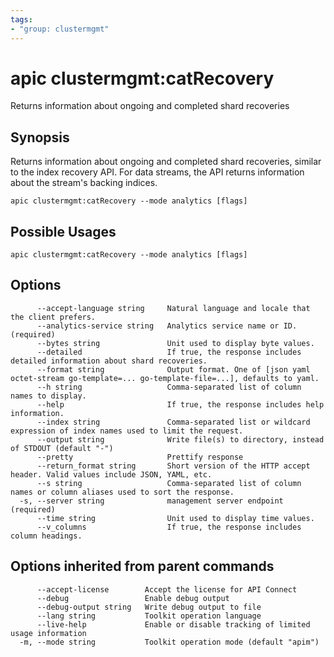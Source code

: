 ```yaml
---
tags:
- "group: clustermgmt"
---
```

# apic clustermgmt:catRecovery

Returns information about ongoing and completed shard recoveries

## Synopsis

Returns information about ongoing and completed shard recoveries, similar to the index recovery API. For data streams, the API returns information about the stream's backing indices.

```
apic clustermgmt:catRecovery --mode analytics [flags]
```

## Possible Usages

```
apic clustermgmt:catRecovery --mode analytics [flags]
```

## Options

```
      --accept-language string     Natural language and locale that the client prefers.
      --analytics-service string   Analytics service name or ID. (required)
      --bytes string               Unit used to display byte values.
      --detailed                   If true, the response includes detailed information about shard recoveries.
      --format string              Output format. One of [json yaml octet-stream go-template=... go-template-file=...], defaults to yaml.
      --h string                   Comma-separated list of column names to display.
      --help                       If true, the response includes help information.
      --index string               Comma-separated list or wildcard expression of index names used to limit the request.
      --output string              Write file(s) to directory, instead of STDOUT (default "-")
      --pretty                     Prettify response
      --return_format string       Short version of the HTTP accept header. Valid values include JSON, YAML, etc.
      --s string                   Comma-separated list of column names or column aliases used to sort the response.
  -s, --server string              management server endpoint (required)
      --time string                Unit used to display time values.
      --v_columns                  If true, the response includes column headings.
```

## Options inherited from parent commands

```
      --accept-license        Accept the license for API Connect
      --debug                 Enable debug output
      --debug-output string   Write debug output to file
      --lang string           Toolkit operation language
      --live-help             Enable or disable tracking of limited usage information
  -m, --mode string           Toolkit operation mode (default "apim")
```
